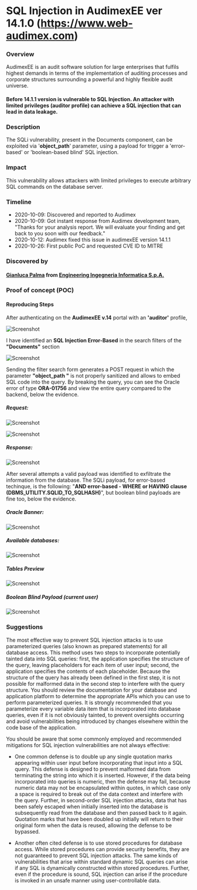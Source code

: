 
# SQL Injection in AudimexEE ver 14.1.0 (https://www.web-audimex.com)

### Overview
AudimexEE is an audit software solution for large enterprises that fulfils highest demands in terms of the implementation of auditing processes and corporate structures surrounding a powerful and highly flexible audit universe.

#### Before **14.1.1** version is vulnerable to **SQL Injection**. An attacker with limited privileges (auditor profile) can achieve a SQL injection that can lead in data leakage.


### Description
The SQLi vulnerability, present in the Documents component, can be exploited via '**object_path**' parameter, using a payload for trigger a 'error-based' or 'boolean-based blind' SQL injection.

### Impact
This vulnerability allows attackers with limited privileges to execute arbitrary SQL commands on the database server.

### Timeline
- 2020-10-09: Discovered and reported to Audimex
- 2020-10-09: Got instant response from Audimex development team, "Thanks for your analysis report. We will evaluate your finding and get back to you soon with our feedback."
- 2020-10-12: Audimex fixed this issue in audimexEE version 14.1.1
- 2020-10-26: First public PoC and requested CVE ID to MITRE

### Discovered by

#### [Gianluca Palma](https://www.linkedin.com/in/piuppi/) from [Engineering Ingegneria Informatica S.p.A.](https://www.eng.it)

### Proof of concept (POC)
#### Reproducing Steps

After authenticating on the **AudimexEE v.14** portal with an **'auditor'** profile,

![Screenshot](images/audimex.jpg)


I have identified an **SQL Injection Error-Based** in the search filters of the **"Documents"** section 

![Screenshot](images/documents.jpg)

Sending the filter search form generates a POST request in which the parameter **"object_path "** is not properly sanitized and allows to embed SQL code into the query.
By breaking the query, you can see the Oracle error of type **ORA-01756** and view the entire query compared to the backend, below the evidence.

##### Request:

![Screenshot](images/request1.jpg)

![Screenshot](images/request1-a.jpg)

##### Response:

![Screenshot](images/response.jpg)
 
After several attempts a valid payload was identified to exfiltrate the information from the database.
The SQLi payload, for error-based techinque, is the following: "**AND error-based - WHERE or HAVING clause (DBMS_UTILITY.SQLID_TO_SQLHASH)**", but boolean blind payloads are fine too, below the evidence.

##### Oracle Banner:

![Screenshot](images/Oraclebanner.jpg)

##### Available databases:

![Screenshot](images/databases.jpg) 

##### Tables Preview

![Screenshot](images/tables.jpg)

##### Boolean Blind Payload (current user)

![Screenshot](images/boolean.jpg)

### Suggestions

The most effective way to prevent SQL injection attacks is to use parameterized queries (also known as prepared statements) for all database access. This method uses two steps to incorporate potentially tainted data into SQL queries: first, the application specifies the structure of the query, leaving placeholders for each item of user input; second, the application specifies the contents of each placeholder. Because the structure of the query has already been defined in the first step, it is not possible for malformed data in the second step to interfere with the query structure. You should review the documentation for your database and application platform to determine the appropriate APIs which you can use to perform parameterized queries. It is strongly recommended that you parameterize every variable data item that is incorporated into database queries, even if it is not obviously tainted, to prevent oversights occurring and avoid vulnerabilities being introduced by changes elsewhere within the code base of the application.

You should be aware that some commonly employed and recommended mitigations for SQL injection vulnerabilities are not always effective:

- One common defense is to double up any single quotation marks appearing within user input before incorporating that input into a SQL query. This defense is designed to prevent malformed data from terminating the string into which it is inserted. However, if the data being incorporated into queries is numeric, then the defense may fail, because numeric data may not be encapsulated within quotes, in which case only a space is required to break out of the data context and interfere with the query. Further, in second-order SQL injection attacks, data that has been safely escaped when initially inserted into the database is subsequently read from the database and then passed back to it again. Quotation marks that have been doubled up initially will return to their original form when the data is reused, allowing the defense to be bypassed.

- Another often cited defense is to use stored procedures for database access. While stored procedures can provide security benefits, they are not guaranteed to prevent SQL injection attacks. The same kinds of vulnerabilities that arise within standard dynamic SQL queries can arise if any SQL is dynamically constructed within stored procedures. Further, even if the procedure is sound, SQL injection can arise if the procedure is invoked in an unsafe manner using user-controllable data.

